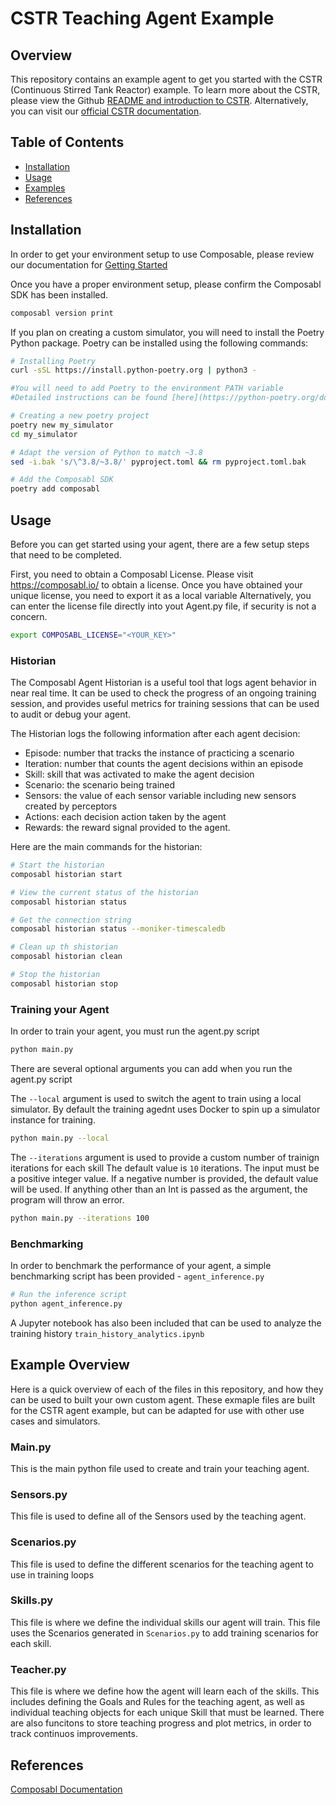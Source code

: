 # CSTR Teaching Agent Example
 

## Overview
This repository contains an example agent to get you started with the CSTR (Continuous Stirred Tank Reactor) example.
To learn more about the CSTR, please view the Github [README and introduction to CSTR](https://github.com/Composabl/examples.composabl.io/tree/main/simulators/cstr). Alternatively, you can visit our [official CSTR documentation](https://docs.composabl.io/sample-agents/CSTR.html). 

## Table of Contents
- [Installation](#installation)
- [Usage](#usage)
- [Examples](#examples)
- [References](#references)


## Installation
In order to get your environment setup to use Composable, please review our documentation for [Getting Started](https://docs.composabl.io/getting-started/)

Once you have a proper environment setup, please confirm the Composabl SDK has been installed. 
```bash
composabl version print
```
If you plan on creating a custom simulator, you will need to install the Poetry Python package. 
Poetry can be installed using the following commands:
```bash
# Installing Poetry
curl -sSL https://install.python-poetry.org | python3 -

#You will need to add Poetry to the environment PATH variable
#Detailed instructions can be found [here](https://python-poetry.org/docs/#installing-with-the-official-installer)

# Creating a new poetry project
poetry new my_simulator
cd my_simulator

# Adapt the version of Python to match ~3.8
sed -i.bak 's/\^3.8/~3.8/' pyproject.toml && rm pyproject.toml.bak

# Add the Composabl SDK
poetry add composabl
```


## Usage

Before you can get started using your agent, there are a few setup steps that need to be completed.

First, you need to obtain a Composabl License. Please visit https://composabl.io/ to obtain a license.
Once you have obtained your unique license, you need to export it as a local variable
Alternatively, you can enter the license file directly into yout Agent.py file, if security is not a concern.
```bash
export COMPOSABL_LICENSE="<YOUR_KEY>"
```

### Historian 

The Composabl Agent Historian is a useful tool that logs agent behavior in near real time. It can be used to check the progress of an ongoing training session, and provides useful metrics for training sessions that can be used to audit or debug your agent.

The Historian logs the following information after each agent decision:

- Episode: number that tracks the instance of practicing a scenario
- Iteration: number that counts the agent decisions within an episode
- Skill: skill that was activated to make the agent decision
- Scenario: the scenario being trained
- Sensors: the value of each sensor variable including new sensors created by perceptors
- Actions: each decision action taken by the agent
- Rewards: the reward signal provided to the agent.

Here are the main commands for the historian:
```bash
# Start the historian
composabl historian start

# View the current status of the historian
composabl historian status

# Get the connection string
composabl historian status --moniker-timescaledb

# Clean up th shistorian
composabl historian clean

# Stop the historian
composabl historian stop

```

### Training your Agent

In order to train your agent, you must run the agent.py script

```bash
python main.py
```

There are several optional arguments you can add when you run the agent.py script

The `--local` argument is used to switch the agent to train using a local simulator.
By default the training agednt uses Docker to spin up a simulator instance for training.
```bash
python main.py --local
```

The `--iterations` argument is used to provide a custom number of trainign iterations for each skill
The default value is `10` iterations. The input must be a positive integer value. If a negative number is provided, the default value will be used. If anything other than an Int is passed as the argument, the program will throw an error. 
```bash
python main.py --iterations 100
```
### Benchmarking

In order to benchmark the performance of your agent, a simple benchmarking script has been provided - `agent_inference.py`

```bash
# Run the inference script
python agent_inference.py
```

A Jupyter notebook has also been included that can be used to analyze the training history
`train_history_analytics.ipynb`

## Example Overview

Here is a quick overview of each of the files in this repository, and how they can be used to built your own custom agent.
These exmaple files are built for the CSTR agent example, but can be adapted for use with other use cases and simulators.

### Main.py

This is the main python file used to create and train your teaching agent. 

### Sensors.py

This file is used to define all of the Sensors used by the teaching agent. 

### Scenarios.py

This file is used to define the different scenarios for the teaching agent to use in training loops

### Skills.py

This file is where we define the individual skills our agent will train. 
This file uses the Scenarios generated in `Scenarios.py` to add training scenarios for each skill.

### Teacher.py

This file is where we define how the agent will learn each of the skills.
This includes defining the Goals and Rules for the teaching agent, as well as individual teaching objects for each unique Skill that must be learned. There are also funcitons to store teaching progress and plot metrics, in order to track continuos improvements.


## References

[Composabl Documentation](https://docs.composabl.io/)




